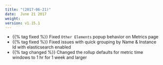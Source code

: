 ```yaml
---
title: "(2017-06-21)"
date:  June 21 2017
weight:
version: v1.15.1
---
```


- {{% tag fixed %}} Fixed `Other Elements` popup behavior on Metrics page
- {{% tag fixed %}} Fixed issues with quick grouping by Name & Instance Id with elasticsearch enabled
- {{% tag changed %}} Changed the rollup defaults for metric time windows to 1 hr for 1 week and larger
